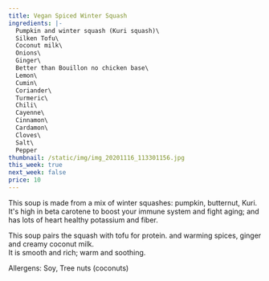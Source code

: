 ```yaml
---
title: Vegan Spiced Winter Squash
ingredients: |-
  Pumpkin and winter squash (Kuri squash)\
  Silken Tofu\
  Coconut milk\
  Onions\
  Ginger\
  Better than Bouillon no chicken base\
  Lemon\
  Cumin\
  Coriander\
  Turmeric\
  Chili\
  Cayenne\
  Cinnamon\
  Cardamon\
  Cloves\
  Salt\
  Pepper
thumbnail: /static/img/img_20201116_113301156.jpg
this_week: true
next_week: false
price: 10
---
```


This soup is made from a mix of winter squashes: pumpkin, butternut, Kuri. It's high in beta carotene to boost your immune system and fight aging; and has lots of heart healthy potassium and fiber.

This soup pairs the squash with tofu for protein. and warming spices, ginger and creamy coconut milk. \
It is smooth and rich; warm and soothing.

Allergens: Soy, Tree nuts (coconuts)
